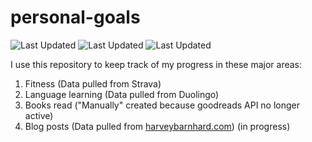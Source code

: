 # personal-goals
![Last Updated](https://img.shields.io/date/1612313388?color=FC4C02&label=Fitness%20Updated&logo=strava)
![Last Updated](https://img.shields.io/date/1612313388?color=7ac70c&label=Language%20Updated&logo=duolingo)
![Last Updated](https://img.shields.io/date/1612313388?color=e9e5cd&label=Books%20Updated&logo=goodreads)

I use this repository to keep track of my progress in these major areas:

1. Fitness (Data pulled from Strava)
2. Language learning (Data pulled from Duolingo)
3. Books read ("Manually" created because goodreads API no longer active)
4. Blog posts (Data pulled from [harveybarnhard.com](https://harveybarnhard.com)) (in progress)
